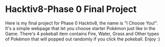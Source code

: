# Hacktiv8-Phase 0 Final Project
Here is my final project for Phase 0 Hacktiv8, the name is "I Choose You!".
It's a simple webpage that let you choose starter Pokémon just like in the Game.
There's 4 pokeball item contains Fire, Water, Grass and Other types of Pokémon that will popped out randomly if you click the pokeball. 
Enjoy :)
